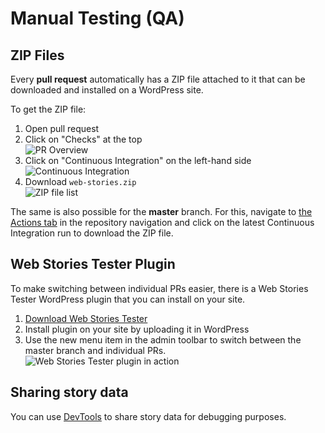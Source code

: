 # Manual Testing (QA)

## ZIP Files

Every **pull request** automatically has a ZIP file attached to it that can be downloaded and installed on a WordPress site.

To get the ZIP file:

1. Open pull request
2. Click on "Checks" at the top  
    ![PR Overview](https://user-images.githubusercontent.com/841956/80692983-a6894280-8ad2-11ea-8c5c-2c30ce89dc5f.png)
3. Click on "Continuous Integration" on the left-hand side  
    ![Continuous Integration](https://user-images.githubusercontent.com/841956/80693011-b0ab4100-8ad2-11ea-80aa-a1167c25fd14.png)
4. Download `web-stories.zip`  
    ![ZIP file list](https://user-images.githubusercontent.com/841956/80693026-b6a12200-8ad2-11ea-8ae0-76dc279f3250.png)

The same is also possible for the **master** branch. For this, navigate to [the Actions tab](https://github.com/googleforcreators/web-stories-wp/actions?query=workflow%3A%22Continuous+Integration%22+branch%3Amaster) in the repository navigation and click on the latest Continuous Integration run to download the ZIP file.

## Web Stories Tester Plugin

To make switching between individual PRs easier, there is a Web Stories Tester WordPress plugin that you can install on your site.

1. [Download Web Stories Tester](https://drive.google.com/file/d/1cKR2Yb7oY6JRyGvreVoCTBa_nfWp2Dqr/view?usp=sharing)
2. Install plugin on your site by uploading it in WordPress
3. Use the new menu item in the admin toolbar to switch between the master branch and individual PRs.  
    ![Web Stories Tester plugin in action](https://user-images.githubusercontent.com/841956/81189411-cfb84000-8fb6-11ea-80db-adddebb06ef2.png)

## Sharing story data

You can use [DevTools](./devtools.md) to share story data for debugging purposes.
